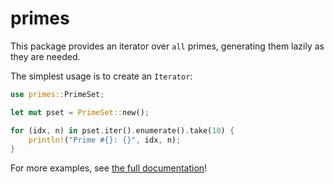 # primes

This package provides an iterator over `all` primes, generating them lazily as they are needed.

The simplest usage is to create an `Iterator`:

```Rust
use primes::PrimeSet;

let mut pset = PrimeSet::new();

for (idx, n) in pset.iter().enumerate().take(10) {
	println!("Prime #{}: {}", idx, n);
}
```

For more examples, see [the full documentation](https://github.com/eligum/primes/wiki)!
